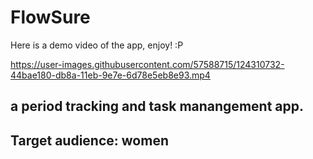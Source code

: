 
# FlowSure

Here is a demo video of the app, enjoy! :P


https://user-images.githubusercontent.com/57588715/124310732-44bae180-db8a-11eb-9e7e-6d78e5eb8e93.mp4



## a period tracking and task manangement app.

## Target audience: women

